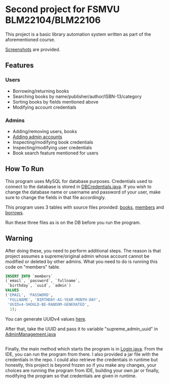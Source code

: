 # Second project for FSMVU BLM22104/BLM22106

This project is a basic library automation system written as part of the aforementioned course.

[Screenshots](screenshots) are provided.

## Features
### Users
- Borrowing/returning books
- Searching books by name/publisher/author/ISBN-13/category
- Sorting books by fields mentioned above
- Modifying account credentials
### Admins
- Adding/removing users, books
- [Adding admin accounts](#warning)
- Inspecting/modifying book credentials
- Inspecting/modifying user credentials
- Book search feature mentioned for users

## How To Run

This program uses MySQL for database purposes. Credentials used to connect to the database is stored in [DBCredentials.java](src/main/java/com/ertu/proje4/DBCredentials.java). If you wish to change the database name or username and password of your user, make sure to change the fields in that file accordingly.

This program uses 3 tables with source files provided: [books](tables/books.sql), [members](tables/members.sql) and [borrows](tables/borrows.sql).

Run these three files as is on the DB before you run the program.

## Warning

After doing these, you need to perform additional steps. The reason is that project assumes a supreme/original admin whose account cannot be modified or deleted by other admins. What you need to do is running this code on "members" table.

```sql
INSERT INTO `members`
(`email`, `password`, `fullname`,
 `birthday`, `uuid`, `admin`)
VALUES
('EMAIL', 'PASSWORD',
 'FULLNAME', 'BIRTHDAY-AS-YEAR-MONTH-DAY',
 'UUIDv4-SHOULD-BE-RANDOM-GENERATED',
  1);
```
You can generate UUIDv4 values [here](https://www.uuidgenerator.net/version4).

After that, take the UUID and pass it to variable "supreme_admin_uuid" in [AdminManagement.java](src/main/java/com/ertu/proje4/AdminManagement.java)
##

Finally, the main method which starts the program is in [Login.java](src/main/java/com/ertu/proje4/Login.java). From the IDE, you can run the program from there. I also provided a jar file with the credentials in the repo. I could also retrieve the credentials in runtime but honestly, this project is beyond frozen so if you make any changes, your choices are running the program from IDE, building your own jar or finally, modifying the program so that credentials are given in runtime.


